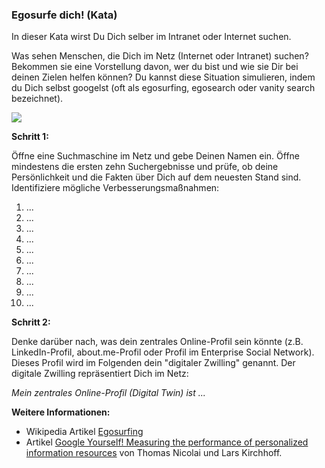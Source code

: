 ### Egosurfe dich! (Kata)

In dieser Kata wirst Du Dich selber im Intranet oder Internet suchen.

Was sehen Menschen, die Dich im Netz (Internet oder Intranet) suchen? Bekommen sie eine Vorstellung davon, wer du bist und wie sie Dir bei deinen Zielen helfen können? Du kannst diese Situation simulieren, indem du Dich selbst googelst (oft als egosurfing, egosearch oder vanity search bezeichnet).

![](images/lernOS-Kata-Google-Dich-selbst.png)

**Schritt 1:**

Öffne eine Suchmaschine im Netz und gebe Deinen Namen ein. Öffne mindestens die ersten zehn Suchergebnisse und prüfe, ob deine Persönlichkeit und die Fakten über Dich auf dem neuesten Stand sind. Identifiziere mögliche Verbesserungsmaßnahmen:

1.  ...
2.  ...
3.  ...
4.  ...
5.  ...
6.  ...
7.  ...
8.  ...
9.  ...
10. ...

**Schritt 2:**

Denke darüber nach, was dein zentrales Online-Profil sein könnte (z.B. LinkedIn-Profil, about.me-Profil oder Profil im Enterprise Social Network). Dieses Profil wird im Folgenden dein "digitaler Zwilling" genannt. Der digitale Zwilling repräsentiert Dich im Netz:

*Mein zentrales Online-Profil (Digital Twin) ist ...*

**Weitere Informationen:**

* Wikipedia Artikel [Egosurfing](https://en.wikipedia.org/wiki/Egosurfing)
* Artikel [Google Yourself! Measuring the performance of personalized information resources](https://snurb.info/files/aoir2008/Google%20Yourself!%20Measuring%20the%20performance%20of%20personalized%20information%20resources%20%28AoIR%202008%29.pdf) von Thomas Nicolai und Lars Kirchhoff.
